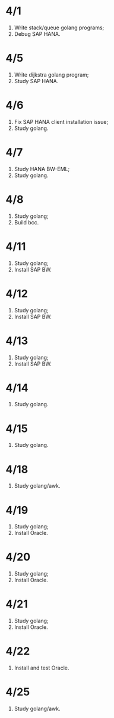 # 4/1
1. Write stack/queue golang programs;
2. Debug SAP HANA.

# 4/5
1. Write dijkstra golang program;
2. Study SAP HANA.

# 4/6
1. Fix SAP HANA client installation issue;
2. Study golang.

# 4/7
1. Study HANA BW-EML;
2. Study golang.

# 4/8
1. Study golang;
2. Build bcc.

# 4/11
1. Study golang;
2. Install SAP BW.

# 4/12
1. Study golang;
2. Install SAP BW.

# 4/13
1. Study golang;
2. Install SAP BW.

# 4/14
1. Study golang.

# 4/15
1. Study golang.

# 4/18
1. Study golang/awk.

# 4/19
1. Study golang;
2. Install Oracle.

# 4/20
1. Study golang;
2. Install Oracle.

# 4/21
1. Study golang;
2. Install Oracle.

# 4/22
1. Install and test Oracle.

# 4/25
1. Study golang/awk.
